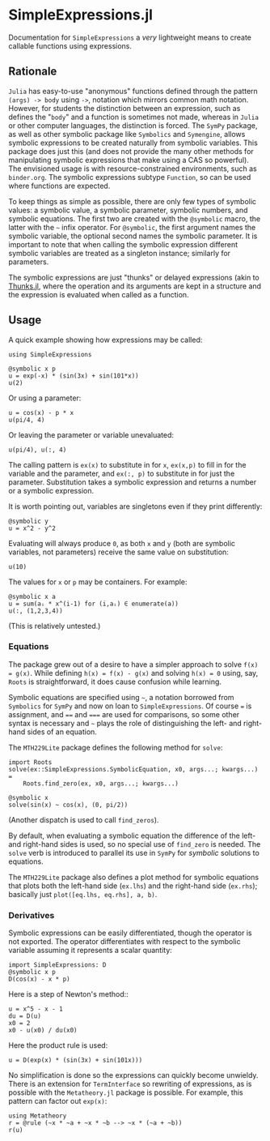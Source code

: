 # SimpleExpressions.jl

Documentation for `SimpleExpressions` a *very* lightweight means to create callable functions using expressions.

## Rationale

`Julia` has easy-to-use "anonymous" functions defined through the pattern `(args) -> body` using `->`, notation which mirrors common math notation. However, for students the distinction between an expression, such as defines the "`body`" and a function is sometimes not made, whereas in `Julia` or other computer languages, the distinction is forced. The `SymPy` package, as well as other symbolic package like `Symbolics` and `Symengine`, allows symbolic expressions to be created naturally from symbolic variables. This package does just this (and does not provide the many other methods for manipulating symbolic expressions that make using a CAS so powerful). The envisioned usage is with resource-constrained environments, such as `binder.org`. The symbolic expressions subtype `Function`, so can be used where functions are expected.

To keep things as simple as possible, there are only few types of symbolic values: a symbolic value, a symbolic parameter, symbolic numbers, and symbolic equations. The first two are created with the `@symbolic` macro, the latter with the `~` infix operator. For `@symbolic`, the first argument names the symbolic variable, the optional second names the symbolic parameter. It is important to note that when calling the symbolic expression different symbolic variables are treated as a singleton instance; similarly for parameters.

The symbolic expressions are just "thunks" or delayed expressions (akin to [Thunks.jl](https://github.com/tbenst/Thunks.jl), where the operation and its arguments are kept in a structure and the expression is evaluated when called as a function.

## Usage

A quick example showing how expressions may be called:

```@example expressions
using SimpleExpressions
```

```@example expressions
@symbolic x p
u = exp(-x) * (sin(3x) + sin(101*x))
u(2)
```

Or using a parameter:

```@example expressions
u = cos(x) - p * x
u(pi/4, 4)
```

Or leaving the parameter or variable unevaluated:

```@example expressions
u(pi/4), u(:, 4)
```

The calling pattern is `ex(x)` to substitute in for `x`, `ex(x,p)` to fill in for the variable and the parameter, and `ex(:, p)` to substitute in for just the parameter. Substitution takes a symbolic expression and returns a number or a symbolic expression.

It is worth pointing out, variables are singletons even if they print differently:

```@example expressions
@symbolic y
u = x^2 - y^2
```

Evaluating will always produce `0`, as both `x` and `y` (both are symbolic variables, not parameters) receive the same value on substitution:

```@example expressions
u(10)
```

The values for `x` or `p` may be containers. For example:

```@example expressions
@symbolic x a
u = sum(aᵢ * x^(i-1) for (i,aᵢ) ∈ enumerate(a))
u(:, (1,2,3,4))
```

(This is relatively untested.)

### Equations

The package grew out of a desire to have a simpler approach to solve `f(x) = g(x)`. While defining `h(x) = f(x) - g(x)` and solving `h(x) = 0` using, say, `Roots` is straightforward, it does cause confusion while learning.

Symbolic equations are specified using `~`, a notation borrowed from `Symbolics` for `SymPy` and now on loan to `SimpleExpressions`. Of course `=` is assignment, and `==` and `===` are used for comparisons, so some other syntax is necessary and `~` plays the role of distinguishing the left- and right-hand sides of an equation.

The `MTH229Lite` package defines the following method for `solve`:

```@example expressions
import Roots
solve(ex::SimpleExpressions.SymbolicEquation, x0, args...; kwargs...) =
    Roots.find_zero(ex, x0, args...; kwargs...)
```

```@example expressions
@symbolic x
solve(sin(x) ~ cos(x), (0, pi/2))
```

(Another dispatch is used to call `find_zeros`).

By default, when evaluating a symbolic equation the difference of the left- and right-hand sides is used, so no special use of `find_zero` is needed. The `solve` verb is introduced to parallel its use in `SymPy` for *symbolic* solutions to equations.

The `MTH229Lite` package also defines a plot method for symbolic equations that plots both the left-hand side (`ex.lhs`) and the right-hand side (`ex.rhs`); basically just `plot([eq.lhs, eq.rhs], a, b)`.

### Derivatives

Symbolic expressions can be easily differentiated, though the operator is not exported. The operator differentiates with respect to the symbolic variable assuming it represents a scalar quantity:

```@example expressions
import SimpleExpressions: D
@symbolic x p
D(cos(x) - x * p)
```

Here is a step of Newton's method::

```@example expressions
u = x^5 - x - 1
du = D(u)
x0 = 2
x0 - u(x0) / du(x0)
```

Here the product rule is used:

```@example expressions
u = D(exp(x) * (sin(3x) + sin(101x)))
```

No simplification is done so the expressions can quickly become unwieldy. There is an extension for `TermInterface` so rewriting of expressions, as is possible with the `Metatheory.jl` package is possible. For example, this pattern can factor out `exp(x)`:

```@example expressions
using Metatheory
r = @rule (~x * ~a + ~x * ~b --> ~x * (~a + ~b))
r(u)
```

